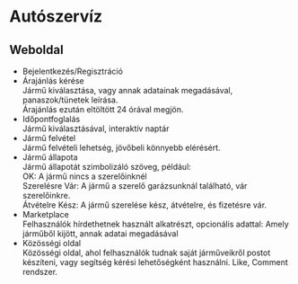 # Autószervíz
## Weboldal
- Bejelentkezés/Regisztráció
- Árajánlás kérése <br/>
    Jármű kiválasztása, vagy annak adatainak megadásával, panaszok/tünetek leírása. <br/> Árajánlás ezután eltöltött 24 órával megjön.
- Időpontfoglalás <br/>
    Jármű kiválasztásával, interaktív naptár
- Jármű felvétel <br/>
    Jármű felvételi lehetség, jövőbeli könnyebb elérésért.
- Jármű állapota <br/>
    Jármű állapotát szimbolizáló szöveg, például:<br/>
    OK: A jármű nincs a szerelőinknél<br/>
    Szerelésre Vár: A jármű a szerelő garázsunknál található, vár szerelőinkre.<br/>
    Átvételre Kész: A jármű szerelése kész, átvételre, és fizetésre vár.
- Marketplace <br/>
    Felhasználók hírdethetnek használt alkatrészt, opcionális adattal: Amely járműből kijött, annak adatai megadásával
- Közösségi oldal <br/>
    Közösségi oldal, ahol felhasználók tudnak saját járműveikről postot készíteni, vagy segítség kérési lehetőségként használni. Like, Comment rendszer.